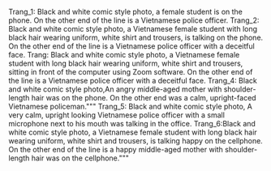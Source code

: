Trang_1: Black and white comic style photo, a female student is on the phone. On the other end of the line is a Vietnamese police officer.
Trang_2: Black and white comic style photo, a Vietnamese female student with long black hair wearing uniform, white shirt and trousers, is talking on the phone. On the other end of the line is a Vietnamese police officer with a deceitful face.
Trang: Black and white comic style photo, a Vietnamese female student with long black hair wearing uniform, white shirt and trousers, sitting in front of the computer using Zoom software. On the other end of the line is a Vietnamese police officer with a deceitful face.
Trang_4: Black and white comic style photo,An angry middle-aged mother with shoulder-length hair was on the phone. On the other end was a calm, upright-faced Vietnamese policeman."""
Trang_5: Black and white comic style photo, A very calm, upright looking Vietnamese police officer with a small microphone next to his mouth was talking in the office.
Trang_6:Black and white comic style photo, a Vietnamese female student with long black hair wearing uniform, white shirt and trousers, is talking happy on the cellphone. On the other end of the line is a happy middle-aged mother with shoulder-length hair was on the cellphone."""
